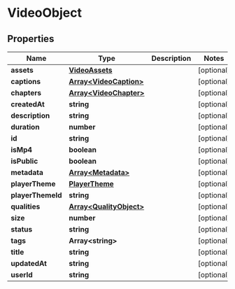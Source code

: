 
# VideoObject

## Properties

Name | Type | Description | Notes
------------ | ------------- | ------------- | -------------
**assets** | [**VideoAssets**](VideoAssets.md) |  |  [optional]
**captions** | [**Array&lt;VideoCaption&gt;**](VideoCaption.md) |  |  [optional]
**chapters** | [**Array&lt;VideoChapter&gt;**](VideoChapter.md) |  |  [optional]
**createdAt** | **string** |  |  [optional]
**description** | **string** |  |  [optional]
**duration** | **number** |  |  [optional]
**id** | **string** |  |  [optional]
**isMp4** | **boolean** |  |  [optional]
**isPublic** | **boolean** |  |  [optional]
**metadata** | [**Array&lt;Metadata&gt;**](Metadata.md) |  |  [optional]
**playerTheme** | [**PlayerTheme**](PlayerTheme.md) |  |  [optional]
**playerThemeId** | **string** |  |  [optional]
**qualities** | [**Array&lt;QualityObject&gt;**](QualityObject.md) |  |  [optional]
**size** | **number** |  |  [optional]
**status** | **string** |  |  [optional]
**tags** | **Array&lt;string&gt;** |  |  [optional]
**title** | **string** |  |  [optional]
**updatedAt** | **string** |  |  [optional]
**userId** | **string** |  |  [optional]




